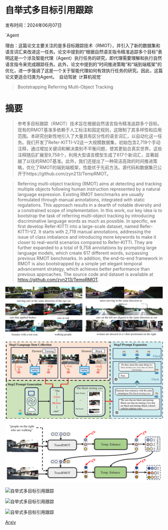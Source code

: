 # 自举式多目标引用跟踪

发布时间：2024年06月07日

`Agent

理由：这篇论文主要关注的是多目标跟踪技术（RMOT），并引入了新的数据集和语言词汇来改进这一任务。论文中提到的“根据自然语言指令精准追踪多个目标”表明这是一个涉及智能代理（Agent）执行任务的研究，即代理需要理解和执行自然语言指令来完成跟踪任务。此外，论文中提到的“时间推进策略”和“端到端框架”的优化，进一步强调了这是一个关于智能代理如何有效执行任务的研究。因此，这篇论文更适合归类为Agent。` `自动驾驶` `计算机视觉`

> Bootstrapping Referring Multi-Object Tracking

# 摘要

> 参考多目标跟踪（RMOT）技术旨在根据自然语言指令精准追踪多个目标。现有的RMOT基准多依赖于人工标注和固定规则，这限制了其多样性和应用范围。本研究创新性地引入了大量具有区分性的语言词汇，以自动化这一任务。我们开发了Refer-KITTI-V2这一大规模数据集，初始包含2,719个手动注释，通过增加关键词和解决类别不平衡问题，使其更贴合真实世界。这些注释随后扩展至9,758个，利用大型语言模型生成了617个新词汇，显著超越了以往的RMOT基准。此外，我们还提出了一种简洁高效的时间推进策略，优化了RMOT的端到端框架，性能优于先前方法。源代码和数据集已公开于https://github.com/zyn213/TempRMOT。

> Referring multi-object tracking (RMOT) aims at detecting and tracking multiple objects following human instruction represented by a natural language expression. Existing RMOT benchmarks are usually formulated through manual annotations, integrated with static regulations. This approach results in a dearth of notable diversity and a constrained scope of implementation. In this work, our key idea is to bootstrap the task of referring multi-object tracking by introducing discriminative language words as much as possible. In specific, we first develop Refer-KITTI into a large-scale dataset, named Refer-KITTI-V2. It starts with 2,719 manual annotations, addressing the issue of class imbalance and introducing more keywords to make it closer to real-world scenarios compared to Refer-KITTI. They are further expanded to a total of 9,758 annotations by prompting large language models, which create 617 different words, surpassing previous RMOT benchmarks. In addition, the end-to-end framework in RMOT is also bootstrapped by a simple yet elegant temporal advancement strategy, which achieves better performance than previous approaches. The source code and dataset is available at https://github.com/zyn213/TempRMOT.

![自举式多目标引用跟踪](../../../paper_images/2406.05039/x1.png)

![自举式多目标引用跟踪](../../../paper_images/2406.05039/x2.png)

![自举式多目标引用跟踪](../../../paper_images/2406.05039/x5.png)

![自举式多目标引用跟踪](../../../paper_images/2406.05039/x7.png)

![自举式多目标引用跟踪](../../../paper_images/2406.05039/x8.png)

![自举式多目标引用跟踪](../../../paper_images/2406.05039/x9.png)

[Arxiv](https://arxiv.org/abs/2406.05039)